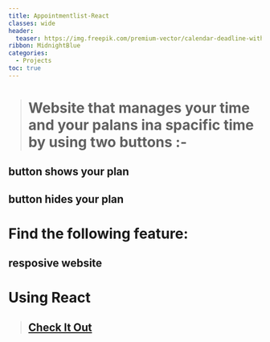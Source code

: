 ```yaml
---
title: Appointmentlist-React
classes: wide
header:
  teaser: https://img.freepik.com/premium-vector/calendar-deadline-with-clock-flat-design_115464-601.jpg?w=826
ribbon: MidnightBlue
categories:
  - Projects
toc: true
---
```


># Website that manages your time and your palans ina spacific time by using two buttons :-
## button shows your plan
## button hides your plan

# Find the following feature:
## resposive website

# Using React

> ## [Check It Out](https://mohamedadel6.github.io/Appointmentlist-React/)
